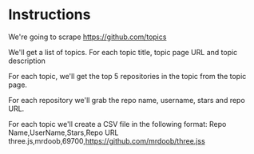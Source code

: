 # Instructions

We're going to scrape https://github.com/topics

We'll get a list of topics. For each topic title, topic page URL and topic description

For each topic, we'll get the top 5 repositories in the topic from the topic page.

For each repository we'll grab the repo name, username, stars and repo URL.

For each topic we'll create a CSV file in the following format:
Repo Name,UserName,Stars,Repo URL three.js,mrdoob,69700,https://github.com/mrdoob/three.jss


    
